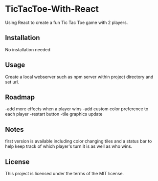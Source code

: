# TicTacToe-With-React



Using React to create a fun Tic Tac Toe game with 2 players.



Installation
------------------------------------------------
No installation needed

Usage
------------------------------------------------
Create a local webserver such as npm server within project directory and set url.


Roadmap
-------------------------------------------------
-add more effects when a player wins
-add custom color preference to each player
-restart button 
-tile graphics update


Notes
----------------------------------------
first version is available including color changing tiles and a status bar to help keep track of which player's turn it is as well as who wins.

License
----------------------------------------
This project is licensed under the terms of the MIT license.

